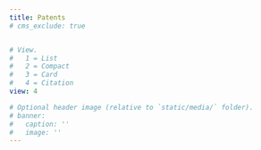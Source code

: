```yaml
---
title: Patents
# cms_exclude: true


# View.
#   1 = List
#   2 = Compact
#   3 = Card
#   4 = Citation
view: 4

# Optional header image (relative to `static/media/` folder).
# banner:
#   caption: ''
#   image: ''
---
```

